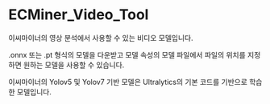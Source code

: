 # ECMiner_Video_Tool
이씨마이너의 영상 분석에서 사용할 수 있는 비디오 모델입니다.  

.onnx 또는 .pt 형식의 모델을 다운받고 모델 속성의 모델 파일에서 파일의 위치를 지정하면 원하는 모델을 사용할 수 있습니다.  

이씨마이너의 Yolov5 및 Yolov7 기반 모델은 Ultralytics의 기본 코드를 기반으로 학습한 모델입니다.
